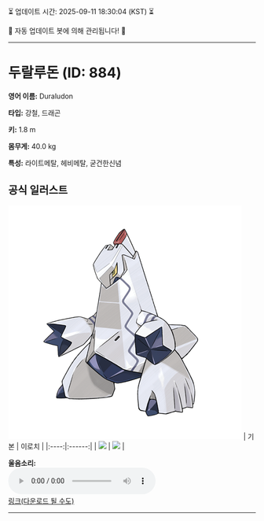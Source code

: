 
⏳ 업데이트 시간: 2025-09-11 18:30:04 (KST) ⏳

🤖 자동 업데이트 봇에 의해 관리됩니다! 🤖

---

# 두랄루돈 (ID: 884)
**영어 이름:** Duraludon

**타입:** 강철, 드래곤

**키:** 1.8 m

**몸무게:** 40.0 kg

**특성:** 라이트메탈, 헤비메탈, 굳건한신념

## 공식 일러스트
![](https://raw.githubusercontent.com/PokeAPI/sprites/master/sprites/pokemon/other/official-artwork/884.png)
| 기본 | 이로치 |
|:----:|:------:|
| <img src="http://play.pokemonshowdown.com/sprites/ani/duraludon.gif" width="200"> | <img src="http://play.pokemonshowdown.com/sprites/ani-shiny/duraludon.gif" width="200"> |

**울음소리:**<br><audio controls src="https://raw.githubusercontent.com/PokeAPI/cries/main/cries/pokemon/latest/884.ogg"></audio><br> [링크(다운로드 될 수도)](https://raw.githubusercontent.com/PokeAPI/cries/main/cries/pokemon/latest/884.ogg)


---
